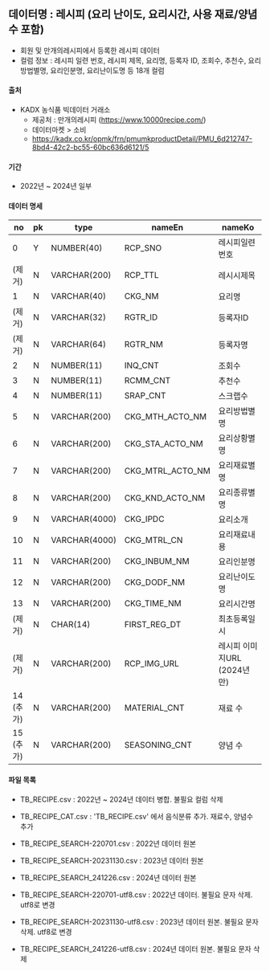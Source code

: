 ## 데이터명 : 레시피 (요리 난이도, 요리시간, 사용 재료/양념 수 포함)
* 회원 및 만개의레시피에서 등록한 레시피 데이터
* 컬럼 정보 : 레시피 일련 번호, 레시피 제목, 요리명, 등록자 ID, 조회수, 추천수, 요리방법별명, 요리인분명, 요리난이도명 등 18개 컬럼



#### 출처

* KADX 농식품 빅데이터 거래소
  * 제공처 : 만개의레시피 (https://www.10000recipe.com/)
  * 데이터마켓 > 소비
  * https://kadx.co.kr/opmk/frn/pmumkproductDetail/PMU_6d212747-8bd4-42c2-bc55-60bc636d6121/5



#### 기간

* 2022년 ~ 2024년 일부



#### 데이터 명세

| no | pk | type |  nameEn  | nameKo |
| ----- | ----- | ----- | ----- | ----- |
| 0 | Y | NUMBER(40)	| RCP_SNO | 레시피일련번호 |
| (제거) | N | VARCHAR(200) | RCP_TTL | 레시시제목 |
| 1 | N | VARCHAR(40) | CKG_NM | 요리명 |
| (제거) | N | VARCHAR(32) | RGTR_ID | 등록자ID |
| (제거) | N | VARCHAR(64) | RGTR_NM | 등록자명 |
| 2 | N | NUMBER(11) | INQ_CNT | 조회수 |
| 3 | N | NUMBER(11) | RCMM_CNT | 추천수 |
| 4 | N | NUMBER(11) | SRAP_CNT | 스크랩수 |
| 5 | N | VARCHAR(200) | CKG_MTH_ACTO_NM | 요리방법별명 |
| 6 | N | VARCHAR(200) | CKG_STA_ACTO_NM | 요리상황별명 |
| 7 | N | VARCHAR(200) | CKG_MTRL_ACTO_NM | 요리재료별명 |
| 8 | N | VARCHAR(200) | CKG_KND_ACTO_NM | 요리종류별명 |
| 9 | N | VARCHAR(4000) | CKG_IPDC | 요리소개 |
| 10 | N | VARCHAR(4000) | CKG_MTRL_CN | 요리재료내용 |
| 11 | N | VARCHAR(200) | CKG_INBUM_NM | 요리인분명 |
| 12 | N | VARCHAR(200) | CKG_DODF_NM | 요리난이도명 |
| 13 | N | VARCHAR(200) | CKG_TIME_NM | 요리시간명 |
| (제거) | N | CHAR(14) | FIRST_REG_DT | 최초등록일시 |
| (제거) | N | VARCHAR(200) | RCP_IMG_URL | 레시피 이미지URL (2024년만) |
| 14 (추가) | N | VARCHAR(200) | MATERIAL_CNT | 재료 수 |
| 15 (추가) | N | VARCHAR(200) | SEASONING_CNT | 양념 수 |



#### 파일 목록

* TB_RECIPE.csv : 2022년 ~ 2024년 데이터 병합. 불필요 컬럼 삭제
* TB_RECIPE_CAT.csv : 'TB_RECIPE.csv' 에서 음식분류 추가. 재료수, 양념수 추가



* TB_RECIPE_SEARCH-220701.csv : 2022년 데이터 원본

* TB_RECIPE_SEARCH-20231130.csv : 2023년 데이터 원본

* TB_RECIPE_SEARCH_241226.csv : 2024년 데이터 원본



* TB_RECIPE_SEARCH-220701-utf8.csv : 2022년 데이터. 불필요 문자 삭제. utf8로 변경

* TB_RECIPE_SEARCH-20231130-utf8.csv : 2023년 데이터 원본. 불필요 문자 삭제. utf8로 변경

* TB_RECIPE_SEARCH_241226-utf8.csv : 2024년 데이터 원본. 불필요 문자 삭제

